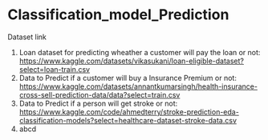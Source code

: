 # Classification_model_Prediction

Dataset link
1. Loan dataset for predicting wheather a customer will pay the loan or not: https://www.kaggle.com/datasets/vikasukani/loan-eligible-dataset?select=loan-train.csv
2. Data to Predict if a customer will buy a Insurance Premium or not: https://www.kaggle.com/datasets/annantkumarsingh/health-insurance-cross-sell-prediction-data/data?select=train.csv
3. Data to Predict if a person will get stroke or not: https://www.kaggle.com/code/ahmedterry/stroke-prediction-eda-classification-models?select=healthcare-dataset-stroke-data.csv
4. abcd
